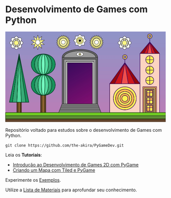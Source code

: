# Desenvolvimento de Games com Python

![img](/Images/avatar.jpg)

Repositório voltado para estudos sobre o desenvolvimento de Games com Python.

```
git clone https://github.com/the-akira/PyGameDev.git
```

Leia os **Tutoriais**:

- [Introdução ao Desenvolvimento de Games 2D com PyGame](https://github.com/the-akira/PyGameDev/blob/master/Artigo.md)
- [Criando um Mapa com Tiled e PyGame](https://github.com/the-akira/PyGameDev/blob/master/Exemplos/Mario%203.0/tutorial/Tutorial.md)

Experimente os [Exemplos](https://github.com/the-akira/PyGameDev/tree/master/Exemplos).

Utilize a [Lista de Materiais](https://github.com/the-akira/PyGameDev/blob/master/Materiais.md) para aprofundar seu conhecimento.
